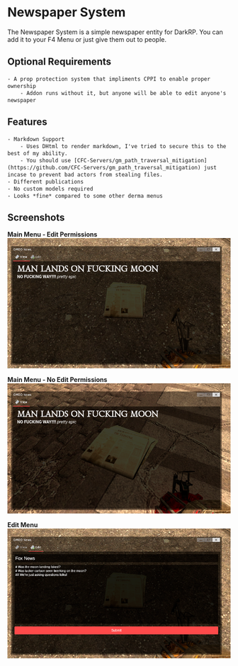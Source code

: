 # Newspaper System

The Newspaper System is a simple newspaper entity for DarkRP. You can add it to your F4 Menu or just give them out to people.

## Optional Requirements
    - A prop protection system that impliments CPPI to enable proper ownership
        - Addon runs without it, but anyone will be able to edit anyone's newspaper

## Features
    - Markdown Support
        - Uses DHtml to render markdown, I've tried to secure this to the best of my ability.
        - You should use [CFC-Servers/gm_path_traversal_mitigation](https://github.com/CFC-Servers/gm_path_traversal_mitigation) just incase to prevent bad actors from stealing files.
    - Different publications
    - No custom models required
    - Looks *fine* compared to some other derma menus

## Screenshots

**Main Menu - Edit Permissions**
![Main Menu Viewing Screenshot](./assets/screenshot-mainmenu.png)

**Main Menu - No Edit Permissions**
![Main Menu Viewing Screenshot](./assets/screenshot-noeditmenu.png)

**Edit Menu**
![Main Menu Editing Screenshot](./assets/screenshot-editmenu.png)

